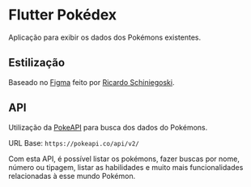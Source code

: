 # Flutter Pokédex

Aplicação para exibir os dados dos Pokémons existentes.

## Estilização

Baseado no [Figma](https://www.figma.com/community/file/979132880663340794) feito por [Ricardo Schiniegoski](https://www.figma.com/@ricardohs).

## API

Utilização da [PokeAPI](https://pokeapi.co/) para busca dos dados do Pokémons.

URL Base: `https://pokeapi.co/api/v2/`

Com esta API, é possível listar os pokémons, fazer buscas por nome, número ou tipagem, listar as habilidades e muito mais funcionalidades relacionadas
à esse mundo Pokémon.